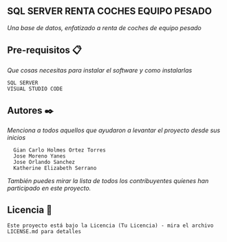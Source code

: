 
## SQL SERVER RENTA COCHES EQUIPO PESADO
_Una base de datos, enfatizado a renta de coches de equipo pesado_

## Pre-requisitos 📋

_Que cosas necesitas para instalar el software y como instalarlas_
```
SQL SERVER
VISUAL STUDIO CODE
```

## Autores ✒️

_Menciona a todos aquellos que ayudaron a levantar el proyecto desde sus inicios_

```
  Gian Carlo Holmes Ortez Torres
  Jose Moreno Yanes
  Jose Orlando Sanchez
  Katherine Elizabeth Serrano
```
_También puedes mirar la lista de todos los contribuyentes quíenes han participado en este proyecto._

## Licencia 📄
```
Este proyecto está bajo la Licencia (Tu Licencia) - mira el archivo LICENSE.md para detalles
```
